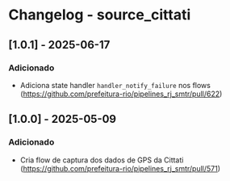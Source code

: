 # Changelog - source_cittati

## [1.0.1] - 2025-06-17

### Adicionado

- Adiciona state handler `handler_notify_failure` nos flows (https://github.com/prefeitura-rio/pipelines_rj_smtr/pull/622)

## [1.0.0] - 2025-05-09

### Adicionado

- Cria flow de captura dos dados de GPS da Cittati (https://github.com/prefeitura-rio/pipelines_rj_smtr/pull/571)
